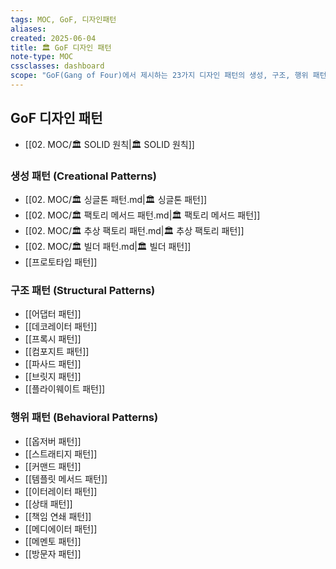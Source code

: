 ```yaml
---
tags: MOC, GoF, 디자인패턴
aliases:
created: 2025-06-04
title: 🏛️ GoF 디자인 패턴
note-type: MOC
cssclasses: dashboard
scope: "GoF(Gang of Four)에서 제시하는 23가지 디자인 패턴의 생성, 구조, 행위 패턴을 분류하고 각 패턴의 상세 노트를 연결하는 중앙 허브 역할을 합니다."
---
```


## GoF 디자인 패턴
- [[02. MOC/🏛️ SOLID 원칙|🏛️ SOLID 원칙]]

### 생성 패턴 (Creational Patterns)
- [[02. MOC/🏛️ 싱글톤 패턴.md|🏛️ 싱글톤 패턴]]
- [[02. MOC/🏛️ 팩토리 메서드 패턴.md|🏛️ 팩토리 메서드 패턴]]
- [[02. MOC/🏛️ 추상 팩토리 패턴.md|🏛️ 추상 팩토리 패턴]]
- [[02. MOC/🏛️ 빌더 패턴.md|🏛️ 빌더 패턴]]
- [[프로토타입 패턴]]

### 구조 패턴 (Structural Patterns)
- [[어댑터 패턴]]
- [[데코레이터 패턴]]
- [[프록시 패턴]]
- [[컴포지트 패턴]]
- [[파사드 패턴]]
- [[브릿지 패턴]]
- [[플라이웨이트 패턴]]

### 행위 패턴 (Behavioral Patterns)
- [[옵저버 패턴]]
- [[스트래티지 패턴]]
- [[커맨드 패턴]]
- [[템플릿 메서드 패턴]]
- [[이터레이터 패턴]]
- [[상태 패턴]]
- [[책임 연쇄 패턴]]
- [[메디에이터 패턴]]
- [[메멘토 패턴]]
- [[방문자 패턴]]